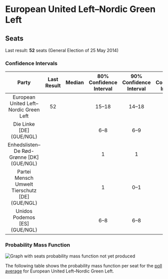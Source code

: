 # European United Left–Nordic Green Left

## Seats

Last result: **52** seats (General Election of 25 May 2014)

### Confidence Intervals

| Party | Last Result | Median | 80% Confidence Interval | 90% Confidence Interval | 95% Confidence Interval | 99% Confidence Interval |
|:-----:|:-----------:|:------:|:-----------------------:|:-----------------------:|:-----------------------:|:-----------------------:|
| European United Left–Nordic Green Left | 52 |  | 15–18 | 14–18 | 14–18 | 14–19 |
| Die Linke [DE] (GUE/NGL) | |  | 6–8 | 6–9 | 6–9 | 6–9 |
| Enhedslisten–De Rød-Grønne [DK] (GUE/NGL) | |  | 1 | 1 | 1 | 1–2 |
| Partei Mensch Umwelt Tierschutz [DE] (GUE/NGL) | |  | 1 | 0–1 | 0–1 | 0–2 |
| Unidos Podemos [ES] (GUE/NGL) | |  | 6–8 | 6–8 | 6–8 | 6–9 |

### Probability Mass Function

![Graph with seats probability mass function not yet produced](average-2019-07-31-seats-pmf-europeanunitedleft–nordicgreenleft.png "Seats Probability Mass Function")

The following table shows the probability mass function per seat for the [poll average](average-2019-07-31.html) for European United Left–Nordic Green Left.

